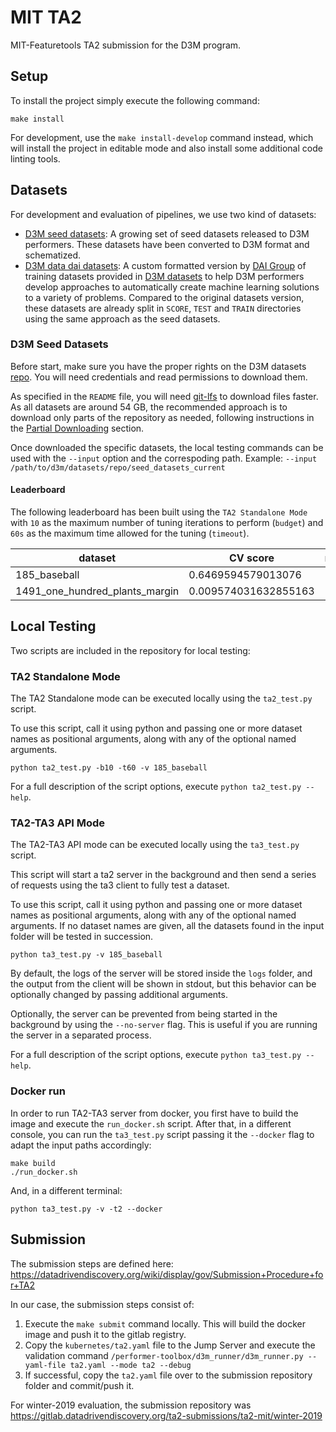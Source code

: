 # MIT TA2

MIT-Featuretools TA2 submission for the D3M program.

## Setup

To install the project simply execute the following command:

```
make install
```

For development, use the `make install-develop` command instead, which will install the project
in editable mode and also install some additional code linting tools.

## Datasets

For development and evaluation of pipelines, we use two kind of datasets:
* [D3M seed datasets](https://gitlab.datadrivendiscovery.org/d3m/datasets/): A growing set of seed datasets
released to D3M performers. These datasets have been converted to D3M format and schematized.
* [D3M data dai datasets](https://d3m-data-dai.s3.amazonaws.com/index.html): A custom formatted version
by [DAI Group](https://dai.lids.mit.edu/) of training
datasets provided in [D3M datasets](https://gitlab.datadrivendiscovery.org/d3m/datasets/) to help D3M performers
develop approaches to automatically create machine learning solutions to a variety of problems. Compared to the
original datasets version, these datasets are already split in `SCORE`, `TEST` and `TRAIN` directories using the
same approach as the seed datasets.

### D3M Seed Datasets

Before start, make sure you have the proper rights on the D3M datasets
[repo](https://gitlab.datadrivendiscovery.org/d3m/datasets). You will need credentials and read permissions
to download them.

As specified in the `README` file, you will need [git-lfs](https://git-lfs.github.com/) to download files faster.
As all datasets are around 54 GB, the recommended approach is to download only parts of the repository as needed, following
instructions in the [Partial Downloading](https://gitlab.datadrivendiscovery.org/d3m/datasets#partial-downloading)
section.

Once downloaded the specific datasets, the local testing commands can be used with the `--input` option and the correspoding
path. Example: `--input /path/to/d3m/datasets/repo/seed_datasets_current`

#### Leaderboard

The following leaderboard has been built using the `TA2 Standalone Mode` with `10` as
the maximum number of tuning iterations to perform (`budget`) and `60s` as the maximum time
allowed for the tuning (`timeout`).

| dataset | CV score | rank |
|------|-------|------|
| 185_baseball | 0.6469594579013076 | 1 |
| 1491_one_hundred_plants_margin | 0.009574031632855163 | 2 |

## Local Testing

Two scripts are included in the repository for local testing:

### TA2 Standalone Mode

The TA2 Standalone mode can be executed locally using the `ta2_test.py` script.

To use this script, call it using python and passing one or more dataset names
as positional arguments, along with any of the optional named arguments.

```
python ta2_test.py -b10 -t60 -v 185_baseball
```

For a full description of the script options, execute `python ta2_test.py --help`.

### TA2-TA3 API Mode

The TA2-TA3 API mode can be executed locally using the `ta3_test.py` script.

This script will start a ta2 server in the background and then send a series of requests
using the ta3 client to fully test a dataset.

To use this script, call it using python and passing one or more dataset names
as positional arguments, along with any of the optional named arguments. If no dataset
names are given, all the datasets found in the input folder will be tested in succession.

```
python ta3_test.py -v 185_baseball
```

By default, the logs of the server will be stored inside the `logs` folder, and the output
from the client will be shown in stdout, but this behavior can be optionally changed by
passing additional arguments.

Optionally, the server can be prevented from being started in the background by using the
`--no-server` flag. This is useful if you are running the server in a separated process.

For a full description of the script options, execute `python ta3_test.py --help`.

### Docker run

In order to run TA2-TA3 server from docker, you first have to build the image and
execute the `run_docker.sh` script.
After that, in a different console, you can run the `ta3_test.py` script passing it the
`--docker` flag to adapt the input paths accordingly:

```
make build
./run_docker.sh
```

And, in a different terminal:

```
python ta3_test.py -v -t2 --docker
```

## Submission

The submission steps are defined here: https://datadrivendiscovery.org/wiki/display/gov/Submission+Procedure+for+TA2

In our case, the submission steps consist of:

1. Execute the `make submit` command locally. This will build the docker image and push it to the
   gitlab registry.
2. Copy the `kubernetes/ta2.yaml` file to the Jump Server and execute the validation command `/performer-toolbox/d3m_runner/d3m_runner.py --yaml-file ta2.yaml --mode ta2 --debug`
3. If successful, copy the `ta2.yaml` file over to the submission repository folder and commit/push it.

For winter-2019 evaluation, the submission repository was https://gitlab.datadrivendiscovery.org/ta2-submissions/ta2-mit/winter-2019
